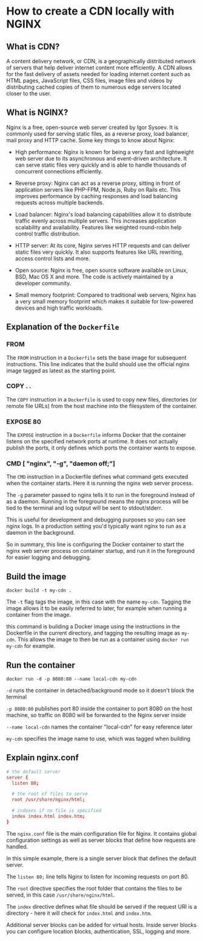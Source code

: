 # How to create a CDN locally with NGINX

## What is CDN?
A content delivery network, or CDN, is a geographically distributed network of servers that help deliver internet content more efficiently. A CDN allows for the fast delivery of assets needed for loading internet content such as HTML pages, JavaScript files, CSS files, image files and videos by distributing cached copies of them to numerous edge servers located closer to the user.

## What is NGINX?
Nginx is a free, open-source web server created by Igor Sysoev. It is commonly used for serving static files, as a reverse proxy, load balancer, mail proxy and HTTP cache. Some key things to know about Nginx:

- High performance: Nginx is known for being a very fast and lightweight web server due to its asynchronous and event-driven architecture. It can serve static files very quickly and is able to handle thousands of concurrent connections efficiently.

- Reverse proxy: Nginx can act as a reverse proxy, sitting in front of application servers like PHP-FPM, Node.js, Ruby on Rails etc. This improves performance by caching responses and load balancing requests across multiple backends.

- Load balancer: Nginx's load balancing capabilities allow it to distribute traffic evenly across multiple servers. This increases application scalability and availability. Features like weighted round-robin help control traffic distribution.

- HTTP server: At its core, Nginx serves HTTP requests and can deliver static files very quickly. It also supports features like URL rewriting, access control lists and more.

- Open source: Nginx is free, open source software available on Linux, BSD, Mac OS X and more. The code is actively maintained by a developer community.

- Small memory footprint: Compared to traditional web servers, Nginx has a very small memory footprint which makes it suitable for low-powered devices and high traffic workloads.

## Explanation of the `Dockerfile`

### FROM
The `FROM` instruction in a `Dockerfile` sets the base image for subsequent instructions. This line indicates that the build should use the official nginx image tagged as latest as the starting point.

### COPY . .
The `COPY` instruction in a `Dockerfile` is used to copy new files, directories (or remote file URLs) from the host machine into the filesystem of the container.

### EXPOSE 80

The `EXPOSE` instruction in a `Dockerfile` informs Docker that the container listens on the specified network ports at runtime. It does not actually publish the ports, it only defines which ports the container wants to expose.

### CMD [ "nginx", "-g", "daemon off;"]

The `CMD` instruction in a Dockerfile defines what command gets executed when the container starts. Here it is running the nginx web server process.

The `-g` parameter passed to nginx tells it to run in the foreground instead of as a daemon. Running in the foreground means the nginx process will be tied to the terminal and log output will be sent to stdout/stderr.

This is useful for development and debugging purposes so you can see nginx logs. In a production setting you'd typically want nginx to run as a daemon in the background.

So in summary, this line is configuring the Docker container to start the nginx web server process on container startup, and run it in the foreground for easier logging and debugging.

## Build the image

    docker build -t my-cdn .

The `-t` flag tags the image, in this case with the name `my-cdn`. Tagging the image allows it to be easily referred to later, for example when running a container from the image.

this command is building a Docker image using the instructions in the Dockerfile in the current directory, and tagging the resulting image as 
`my-cdn`. This allows the image to then be run as a container using 
`docker run my-cdn` for example.

## Run the container

    docker run -d -p 8080:80 --name local-cdn my-cdn

`-d` runs the container in detached/background mode so it doesn't block the terminal

`-p 8080:80` publishes port 80 inside the container to port 8080 on the host machine, so traffic on 8080 will be forwarded to the Nginx server inside

`--name local-cdn` names the container "local-cdn" for easy reference later

`my-cdn` specifies the image name to use, which was tagged when building

## Explain nginx.conf

```conf
# the default server
server {
  listen 80;

  # the root of files to serve
  root /usr/share/nginx/html; 

  # indexes if no file is specified
  index index.html index.htm;
}

```

The `nginx.conf` file is the main configuration file for Nginx. It contains global configuration settings as well as server blocks that define how requests are handled.

In this simple example, there is a single server block that defines the default server.

The `listen 80;` line tells Nginx to listen for incoming requests on port 80.

The `root` directive specifies the root folder that contains the files to be served, in this case `/usr/share/nginx/html`.

The `index` directive defines what file should be served if the request URI is a directory - here it will check for `index.html` and `index.htm`.

Additional server blocks can be added for virtual hosts. Inside server blocks you can configure location blocks, authentication, SSL, logging and more.